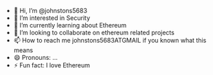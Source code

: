 - 👋 Hi, I’m @johnstons5683
- 👀 I’m interested in Security
- 🌱 I’m currently learning about Ethereum
- 💞️ I’m looking to collaborate on ethereum related projects
- 📫 How to reach me johnstons5683ATGMAIL if you known what this means
- 😄 Pronouns: ...
- ⚡ Fun fact: I love Ethereum

<!---
johnstons5683/johnstons5683 is a ✨ special ✨ repository because its `README.md` (this file) appears on your GitHub profile.
You can click the Preview link to take a look at your changes.
--->
